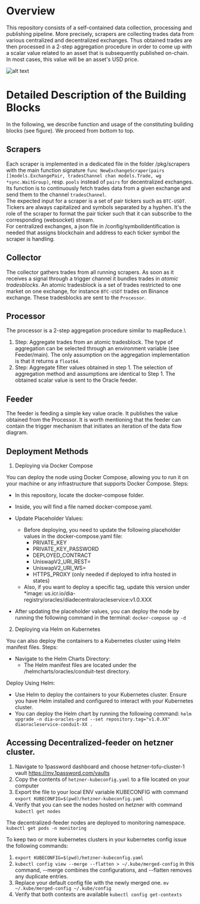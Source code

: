 # Overview

This repository consists of a self-contained data collection, processing and publishing pipeline. More precisely, scrapers are collecting trades data from various centralized and decentralized exchanges.
Thus obtained trades are then processed in a 2-step aggregation procedure in order to come up with a scalar value related to an asset that is subsequently published on-chain. In most cases, this value will be an asset's USD price.

![alt text](https://github.com/diadata-org/decentral-feeder/blob/master/assets/Feeder_Architecture_Small.jpg?raw=true)

# Detailed Description of the Building Blocks
In the following, we describe function and usage of the constituting building blocks (see figure). We proceed from bottom to top.

## Scrapers
Each scraper is implemented in a dedicated file in the folder /pkg/scrapers with the main function signature `func NewExchangeScraper(pairs []models.ExchangePair, tradesChannel chan models.Trade, wg *sync.WaitGroup)`, 
resp. `pools` instead of `pairs` for decentralized exchanges.\
Its function is to continuously fetch trades data from a given exchange and send them to the channel `tradesChannel`.\
The expected input for a scraper is a set of pair tickers such as `BTC-USDT`. Tickers are always capitalized and symbols separated by a hyphen. It's the role of the scraper to format the pair ticker such that it can subscribe to
 the corresponding (websocket) stream. \
For centralized exchanges, a json file in /config/symbolIdentification is needed that assigns blockchain and address to each ticker symbol the scraper is handling.

## Collector
The collector gathers trades from all running scrapers. As soon as it receives a signal through a trigger channel it bundles trades in *atomic tradesblocks*. An atomic tradesblock is a set of trades restricted to one market on one exchange, for instance `BTC-USDT` trades on Binance exchange. These tradesblocks are sent to the `Processor`.

## Processor
The processor is a 2-step aggregation procedure similar to mapReduce.\
1. Step: Aggregate trades from an atomic tradesblock. The type of aggregation can be selected through an environment variable (see Feeder/main). The only assumption on the aggregation implementation is that it returns a `float64`.
2. Step: Aggregate filter values obtained in step 1. The selection of aggregation method and assumptions are identical to Step 1.
The obtained scalar value is sent to the Oracle feeder.

## Feeder
The feeder is feeding a simple key value oracle. It publishes the value obtained from the Processor. It is worth mentioning that the feeder can contain the trigger mechanism that initiates an iteration of the data flow diagram.


## Deployment Methods
1. Deploying via Docker Compose

You can deploy the node using Docker Compose, allowing you to run it on your machine or any infrastructure that supports Docker Compose.
Steps:
* In this repository, locate the docker-compose folder.
* Inside, you will find a file named docker-compose.yaml.

* Update Placeholder Values:
     * Before deploying, you need to update the following placeholder values in the docker-compose.yaml file:
        * PRIVATE_KEY
        * PRIVATE_KEY_PASSWORD
        * DEPLOYED_CONTRACT
        * UniswapV2_URI_REST=
        * UniswapV2_URI_WS=
        * HTTPS_PROXY (only needed if deployed to infra hosted in states)
    * Also, if you want to deploy a specific tag, update this version under 
        *image: us.icr.io/dia-registry/oracles/diadecentraloracleservice:v1.0.XXX

* After updating the placeholder values, you can deploy the node by running the following command in the terminal:
`docker-compose up -d`

2. Deploying via Helm on Kubernetes

You can also deploy the containers to a Kubernetes cluster using Helm manifest files.
Steps:
* Navigate to the Helm Charts Directory:
    * The Helm manifest files are located under the /helmcharts/oracles/conduit-test directory.

Deploy Using Helm:
* Use Helm to deploy the containers to your Kubernetes cluster. Ensure you have Helm installed and configured to interact with your Kubernetes cluster.
* You can deploy the Helm chart by running the following command:
    `helm upgrade -n dia-oracles-prod --set repository.tag="v1.0.XX" diaoracleservice-conduit-XX .`

    
## Accessing Decentralized-feeder on hetzner cluster.
1. Navigate to 1password dashboard and choose hetzner-tofu-cluster-1 vault 
https://my.1password.com/vaults
2. Copy the contents of `hetzner-kubeconfig.yaml` to a file located on your computer
3. Export the file to your local ENV variable KUBECONFIG with command `export KUBECONFIG=$(pwd)/hetzner-kubeconfig.yaml`
4. Verify that you can see the nodes hosted on hetzner with command `kubectl get nodes`

The decentralized-feeder nodes are deployed to monitoring namespace.
`kubectl get pods -n monitoring`

To keep two or more kubernetes clusters in your kubernetes config issue the following commands:
1. `export KUBECONFIG=$(pwd)/hetzner-kubeconfig.yaml`
2. `kubectl config view --merge --flatten > ~/.kube/merged-config`
in this command, --merge combines the configurations, and --flatten removes any duplicate entries.
3. Replace your default config file with the newly merged one. `mv ~/.kube/merged-config ~/.kube/config`
4. Verify that both contexts are available `kubectl config get-contexts`

